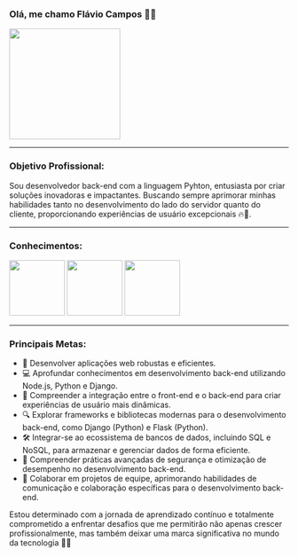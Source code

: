 ### **Olá, me chamo Flávio Campos** 👋🏽
<img src="https://github.com/FlavioCamposs/FlavioCamposs/assets/155656601/2f63d3b8-4e8e-4801-a16c-ec94da545868" widht="200" height="200"/>

---

### **Objetivo Profissional:**
Sou desenvolvedor back-end com a linguagem Pyhton, entusiasta por criar soluções inovadoras e impactantes. Buscando sempre aprimorar minhas habilidades tanto no desenvolvimento do lado do servidor quanto do cliente, proporcionando experiências de usuário excepcionais 🔥🚀.

---

### **Conhecimentos:**

<img src="https://cdn.jsdelivr.net/gh/devicons/devicon/icons/python/python-original-wordmark.svg" widht="100" height="100"/> <img src="https://cdn.jsdelivr.net/gh/devicons/devicon/icons/django/django-plain-wordmark.svg" widht="100" height="100"/> <img src="https://cdn.jsdelivr.net/gh/devicons/devicon@latest/icons/mysql/mysql-original-wordmark.svg" widht="100" height="100"/>

---

### **Principais Metas:**
- 🚀 Desenvolver aplicações web robustas e eficientes.
- 💻 Aprofundar conhecimentos em desenvolvimento back-end utilizando Node.js, Python e Django.
- 🎨 Compreender a integração entre o front-end e o back-end para criar experiências de usuário mais dinâmicas.
- 🔍 Explorar frameworks e bibliotecas modernas para o desenvolvimento back-end, como Django (Python) e Flask (Python).
- 🛠️ Integrar-se ao ecossistema de bancos de dados, incluindo SQL e NoSQL, para armazenar e gerenciar dados de forma eficiente.
- 🔐 Compreender práticas avançadas de segurança e otimização de desempenho no desenvolvimento back-end.
- 🤝 Colaborar em projetos de equipe, aprimorando habilidades de comunicação e colaboração específicas para o desenvolvimento back-end.

Estou determinado com a jornada de aprendizado contínuo e totalmente comprometido a enfrentar desafios que me permitirão não apenas crescer profissionalmente, mas também deixar uma marca significativa no mundo da tecnologia 🚀💪
